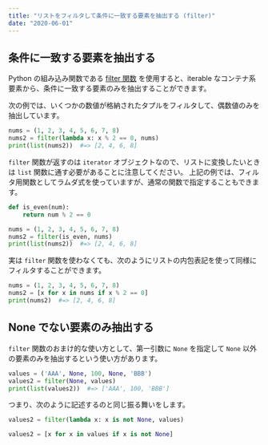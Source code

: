 ```yaml
---
title: "リストをフィルタして条件に一致する要素を抽出する (filter)"
date: "2020-06-01"
---
```


条件に一致する要素を抽出する
----

Python の組み込み関数である [filter 関数](https://docs.python.org/ja/3/library/functions.html#filter) を使用すると、iterable なコンテナ系要素から、条件に一致する要素のみを抽出することができます。

次の例では、いくつかの数値が格納されたタプルをフィルタして、偶数値のみを抽出しています。

```python
nums = (1, 2, 3, 4, 5, 6, 7, 8)
nums2 = filter(lambda x: x % 2 == 0, nums)
print(list(nums2))  #=> [2, 4, 6, 8]
```

`filter` 関数が返すのは `iterator` オブジェクトなので、リストに変換したいときは `list` 関数に通す必要があることに注意してください。
上記の例では、フィルタ用関数としてラムダ式を使っていますが、通常の関数で指定することもできます。

```python
def is_even(num):
    return num % 2 == 0

nums = (1, 2, 3, 4, 5, 6, 7, 8)
nums2 = filter(is_even, nums)
print(list(nums2))  #=> [2, 4, 6, 8]
```

実は `filter` 関数を使わなくても、次のようにリストの内包表記を使って同様にフィルタすることができます。

```python
nums = (1, 2, 3, 4, 5, 6, 7, 8)
nums2 = [x for x in nums if x % 2 == 0]
print(nums2)  #=> [2, 4, 6, 8]
```


None でない要素のみ抽出する
----

`filter` 関数のおまけ的な使い方として、第一引数に `None` を指定して `None` 以外の要素のみを抽出するという使い方があります。

```python
values = ('AAA', None, 100, None, 'BBB')
values2 = filter(None, values)
print(list(values2))  #=> ['AAA', 100, 'BBB']
```

つまり、次のように記述するのと同じ振る舞いをします。

```python
values2 = filter(lambda x: x is not None, values)
```

```python
values2 = [x for x in values if x is not None]
```

